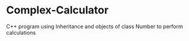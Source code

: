 # Complex-Calculator
C++ program using Inheritance and objects of class Number to perform calculations
